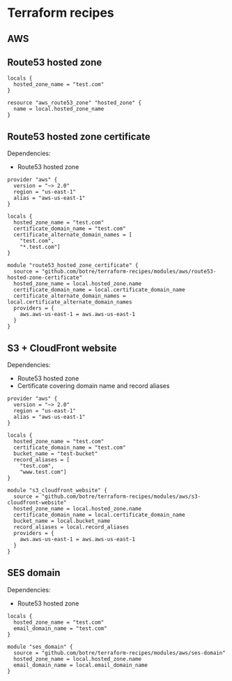 # Terraform recipes

## AWS

## Route53 hosted zone

```hcl
locals {
  hosted_zone_name = "test.com"
}

resource "aws_route53_zone" "hosted_zone" {
  name = local.hosted_zone_name
}
```

## Route53 hosted zone certificate

Dependencies:

- Route53 hosted zone

```hcl
provider "aws" {
  version = "~> 2.0"
  region = "us-east-1"
  alias = "aws-us-east-1"
}

locals {
  hosted_zone_name = "test.com"
  certificate_domain_name = "test.com"
  certificate_alternate_domain_names = [
    "test.com",
    "*.test.com"]
}

module "route53_hosted_zone_certificate" {
  source = "github.com/botre/terraform-recipes/modules/aws/route53-hosted-zone-certificate"
  hosted_zone_name = local.hosted_zone.name
  certificate_domain_name = local.certificate_domain_name
  certificate_alternate_domain_names = local.certificate_alternate_domain_names
  providers = {
    aws.aws-us-east-1 = aws.aws-us-east-1
  }
}
```

## S3 + CloudFront website

Dependencies:

- Route53 hosted zone
- Certificate covering domain name and record aliases

```hcl
provider "aws" {
  version = "~> 2.0"
  region = "us-east-1"
  alias = "aws-us-east-1"
}

locals {
  hosted_zone_name = "test.com"
  certificate_domain_name = "test.com"
  bucket_name = "test-bucket"
  record_aliases = [
    "test.com",
    "www.test.com"]
}

module "s3_cloudfront_website" {
  source = "github.com/botre/terraform-recipes/modules/aws/s3-cloudfront-website"
  hosted_zone_name = local.hosted_zone.name
  certificate_domain_name = local.certificate_domain_name
  bucket_name = local.bucket_name
  record_aliases = local.record_aliases
  providers = {
    aws.aws-us-east-1 = aws.aws-us-east-1
  }
}
```

## SES domain

Dependencies:

- Route53 hosted zone

```hcl
locals {
  hosted_zone_name = "test.com"
  email_domain_name = "test.com"
}

module "ses_domain" {
  source = "github.com/botre/terraform-recipes/modules/aws/ses-domain"
  hosted_zone_name = local.hosted_zone.name
  email_domain_name = local.email_domain_name
}
```